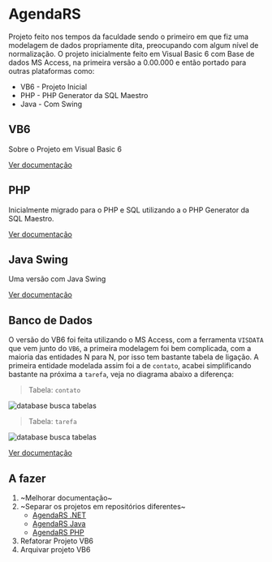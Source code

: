 AgendaRS
=============

Projeto feito nos tempos da faculdade sendo o primeiro em que fiz uma modelagem
de dados propriamente dita, preocupando com algum nível de normalização. O 
projeto inicialmente feito em Visual Basic 6 com Base de dados MS Access, na
primeira versão a 0.00.000 e então portado para outras plataformas como:
* VB6 - Projeto Inicial
* PHP - PHP Generator da SQL Maestro
* Java - Com Swing

VB6 
-------
Sobre o Projeto em Visual Basic 6

[Ver documentação](Doc/VB6.md)

PHP
-------
Inicialmente migrado para o PHP e SQL utilizando a o PHP Generator da SQL Maestro.

[Ver documentação](Doc/PHP.md)

Java Swing
-------
Uma versão com Java Swing

[Ver documentação](Doc/JavaSwing.md)

Banco de Dados
-------

O versão do VB6 foi feita utilizando o MS Access, com a ferramenta `VISDATA` que vem junto do `VB6`, a primeira modelagem foi bem complicada, com a maioria das entidades N para N, por isso tem bastante tabela de ligação. A primeira entidade modelada assim foi a de ```contato```, acabei simplificando bastante na próxima a ```tarefa```, veja no diagrama abaixo a diferença:

> Tabela: ```contato```

![database busca tabelas](contato.png)

> Tabela: ```tarefa```

![database busca tabelas](tarefas.png)

[Ver documentação](Doc/)

A fazer
-------
1. ~Melhorar documentação~
2. ~Separar os projetos em repositórios diferentes~
    - [AgendaRS .NET](https://github.com/relson/agendars-dotnet)
    - [AgendaRS Java](https://github.com/relson/agendars-java)
    - [AgendaRS PHP](https://github.com/relson/agendars-php)
3. Refatorar Projeto VB6
4. Arquivar projeto VB6
